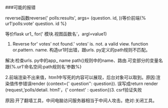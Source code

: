 
###可能的报错

reverse函数reverse(' polls:results', args= (question. id, ))等价前端{% ur1'polls:vote'  question. id %}

等价flask ur1_ for(' 模块.视图函数名’，argl=value1)

1. Reverse for' votes’ not found.' votes’ is. not. a valid view. function or.pattern. name.  构造ur1时出错，跟urls. py定义的path规则不匹配。

解决:检查urls. py中的app_ name  path()规则中的name、路由.可变部分的变量名 跟{%.ur1’命名空间:path规则名’参数%}

2.前端渲染不出来值，htm1中写死的内容可以展现，后台对象可以取到。原因:渲染值传参错误render (context={' question’': question}). 误写成return render (request,’polls/detail. htm1'，{’ context' : question})3. csrf验证失败

原因:开了翻墙工具，中间电脑访问服务器相当于中间人攻击。绝对:关闭工具。


